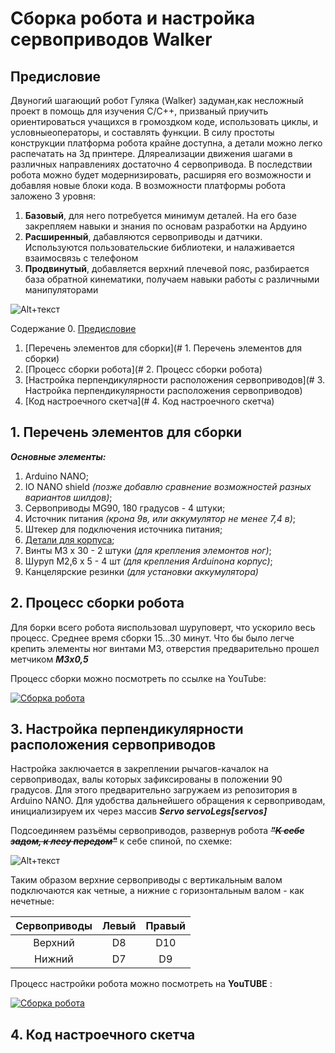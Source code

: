 # Сборка робота и настройка сервоприводов Walker

## Предисловие

Двуногий шагающий робот Гуляка (Walker) задуман,как несложный проект в помощь для изучения С/С++, призваный приучить ориентироваться учащихся в громоздком коде, использовать циклы, и условныеоператоры, и составлять функции. В силу простоты конструкции платформа робота крайне доступна, а детали можно легко распечатать на 3д принтере.
Дляреализации движения шагами в различных направлениях достаточно 4 сервопривода. В последствии робота можно будет модернизировать, расширяя его возможности и добавляя новые блоки кода.
В возможности платформы робота заложено 3 уровня:
1. **Базовый**, для него потребуется минимум деталей. На его базе закрепляем навыки и знания по основам разработки на Ардуино
2. **Расширенный**, дабавляются сервоприводы и датчики. Используются пользовательские библиотеки, и налаживается взаимосвязь с телефоном
3. **Продвинутый**, добавляется верхний плечевой пояс, разбирается база обратной кинематики, получаем навыки работы с различными манипуляторами

![Alt+текст](https://avatars.mds.yandex.net/get-zen_doc/3384412/pub_5fad3c494278375e7ef5dc70_5fad462fc3975f5b3d26d954/scale_600)

Содержание
0. [Предисловие](#Предисловие)
1. [Перечень элементов для сборки](# 1. Перечень элементов для сборки)
2. [Процесс сборки робота](# 2. Процесс сборки робота)
3. [Настройка перпендикулярности расположения сервоприводов](# 3. Настройка перпендикулярности расположения сервоприводов)
4. [Код настроечного скетча](# 4. Код настроечного скетча)




## 1. Перечень элементов для сборки
***Основные элементы:***
1. Arduino NANO;
2. IO NANO shield *(позже добавлю сравнение возможностей разных вариантов шилдов)*;
3. Сервоприводы MG90, 180 градусов - 4 штуки;
4. Источник питания *(крона 9в, или аккумулятор не менее 7,4 в)*;
5. Штекер для подключения источника питания;
6. [Детали для корпуса](https://www.thingiverse.com/thing:4651195);
7. Винты М3 х 30 - 2 штуки *(для крепления элемонтов ног)*;
8. Шуруп М2,6 х 5 - 4 шт *(для крепления Arduinoна корпус)*;
9. Канцелярские резинки *(для установки аккумулятора)*

## 2. Процесс сборки робота

Для борки всего робота яиспользовал шуруповерт, что ускорило весь процесс. Среднее время сборки 15...30 минут.
Что бы было легче крепить элементы ног винтами М3, отверстия предварительно прошел метчиком ***М3х0,5***

Процесс сборки можно посмотреть по ссылке на YouTube:

[![Сборка робота](https://i9.ytimg.com/vi_webp/9El1E4NTEyo/mqdefault.webp?time=1612863600000&sqp=CPCwiYEG&rs=AOn4CLAuiYpM0T9OyyUcIexfj37YVyLTfg)](https://www.youtube.com/watch?v=9El1E4NTEyo&list=PLPlEq5SS8JN62263Q4-hY7qEeuCIrCNkc)

## 3. Настройка перпендикулярности расположения сервоприводов

Настройка заключается в закреплении рычагов-качалок на сервоприводах, валы которых зафиксированы в положении 90 градусов.
Для этого предварительно загружаем из репозитория в Arduino NANO.
Для удобства дальнейшего обращения к сервоприводам, инициализируем их через массив ***Servo servoLegs[servos]***

Подсоединяем разъёмы сервоприводов, развернув робота ~~*__"К себе задом, к лесу передом"__*~~ к себе спиной, по схемке:

![Alt+текст](https://avatars.mds.yandex.net/get-zen_doc/3445317/pub_5fad3c494278375e7ef5dc70_6022a25853b5a470dc75d874/orig)

Таким образом верхние сервоприводы с вертикальным валом подключаются как четные, а нижние с горизонтальным валом - как нечетные:

| Сервоприводы|Левый|Правый|
|:-----------------:|:-----------------:|:-----------------:|
|Верхний|D8|D10|
|Нижний|D7|D9|

Процесс настройки робота можно посмотреть на **YouTUBE** :

[![Сборка робота](https://i9.ytimg.com/vi/AI0i8CaHVo8/mq2.jpg?sqp=CKTBiYEG&rs=AOn4CLAH-7QCzsSzRICPPAro3QAhZWz9Dw)](https://www.youtube.com/watch?v=AI0i8CaHVo8&list=PLPlEq5SS8JN62263Q4-hY7qEeuCIrCNkc&index=2)

## 4. Код настроечного скетча


